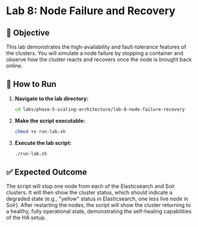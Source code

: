 # Lab 8: Node Failure and Recovery

## 🎯 **Objective**

This lab demonstrates the high-availability and fault-tolerance features of the clusters. You will simulate a node failure by stopping a container and observe how the cluster reacts and recovers once the node is brought back online.

## 🚀 **How to Run**

1.  **Navigate to the lab directory:**
    ```bash
    cd labs/phase-5-scaling-architecture/lab-8-node-failure-recovery
    ```

2.  **Make the script executable:**
    ```bash
    chmod +x run-lab.sh
    ```

3.  **Execute the lab script:**
    ```bash
    ./run-lab.sh
    ```

## ✅ **Expected Outcome**

The script will stop one node from each of the Elasticsearch and Solr clusters. It will then show the cluster status, which should indicate a degraded state (e.g., "yellow" status in Elasticsearch, one less live node in Solr). After restarting the nodes, the script will show the cluster returning to a healthy, fully operational state, demonstrating the self-healing capabilities of the HA setup.
